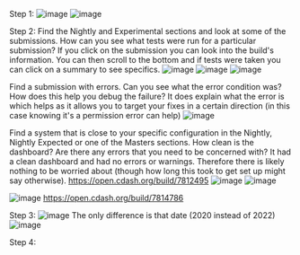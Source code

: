 Step 1:
![image](https://user-images.githubusercontent.com/68211239/160031173-dbe127ec-187a-41cb-8efe-3820e1d022f6.png)
![image](https://user-images.githubusercontent.com/68211239/160031203-09276215-0d0f-4706-8ba8-f3b33b99fc96.png)


Step 2:
Find the Nightly and Experimental sections and look at some of the submissions. How can you see what tests were run for a particular submission?
If you click on the submission you can look into the build's information. You can then scroll to the bottom and if tests were taken you can click on a summary to see specifics.
![image](https://user-images.githubusercontent.com/68211239/160032025-2797e81a-6bc3-4d42-8761-226110bd5d5c.png)
![image](https://user-images.githubusercontent.com/68211239/160032072-b7debdba-8739-465e-8804-29a549b07e80.png)
![image](https://user-images.githubusercontent.com/68211239/160032227-55cf4841-b572-4d65-9d36-32ea4874d93d.png)

Find a submission with errors. Can you see what the error condition was? How does this help you debug the failure?
It does explain what the error is which helps as it allows you to target your fixes in a certain direction (in this case knowing it's a permission error can help)
![image](https://user-images.githubusercontent.com/68211239/160033054-8976a45c-4bc0-4b79-b255-7c8aac69d799.png)

Find a system that is close to your specific configuration in the Nightly, Nightly Expected or one of the Masters sections. How clean is the dashboard? Are there any errors that you need to be concerned with?
It had a clean dashboard and had no errors or warnings. Therefore there is likely nothing to be worried about (though how long this took to get set up might say otherwise).
https://open.cdash.org/build/7812495
![image](https://user-images.githubusercontent.com/68211239/160033293-04d339c2-9122-4201-a084-021d7897127f.png)
![image](https://user-images.githubusercontent.com/68211239/160033415-1134ec82-8282-4edd-b20a-09feed7d49d6.png)

![image](https://user-images.githubusercontent.com/68211239/160040631-c3549d79-022b-4c23-a6ab-807544139b3e.png)
https://open.cdash.org/build/7814786


Step 3:
![image](https://user-images.githubusercontent.com/68211239/160043843-bc7b9df9-eaa7-44ef-9863-d46fb451c5c8.png)
The only difference is that date (2020 instead of 2022)
![image](https://user-images.githubusercontent.com/68211239/160045569-838cc2da-3df8-4db3-9daa-7de7fd4783c0.png)



Step 4:



